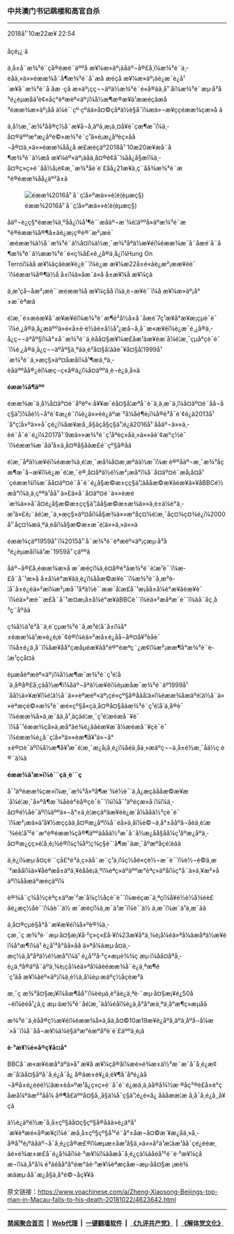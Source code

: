 ### 中共澳门书记跳楼和高官自杀
------------------------

<div class="published">
 <span class="date" title="ä¸­å½æ¶é´">
  <time datetime="2018-10-22T22:54:13+08:00">
   2018å¹´10æ22æ¥ 22:54
  </time>
 </span>
</div>
<br/>
<div class="wsw">
 <span class="dateline">
  åçé¡¿ â
 </span>
 <p>
  ä¸­å±å¨æ¾³é¨çå®éæé¨äººå æ¥¼æ­»äº¡ãåäº¬å®£å¸ï¼æ¾³é¨ä¸­èåä¸»ä»»éææ¾å¨å¶æ¾³é¨å¯æå æéçå æ¥¼æ­»äº¡ãè¿æ¯è¿å¹´æ¥å¨æ¾³é¨å åæ ·çå æ­»äº¡çç¬¬äºä½æ¾³é¨é«å®ãä¸å¹´åï¼æ¾³é¨æµ·å³å³é¿èµæåä¹è¢«åç°èªæèº«äº¡ï¼å½æ¶æ®æ¥ä¹ææéçãæå³éææ¾æ­»äº¡åå ä¼è¯´çº·çº­ãä»å¤©çåªä½è§å¯ï¼æä»¬æ¥ççéææ¾çæ­»å ã
 </p>
 <p>
  ä¸­å½æ¸¯æ¾³åå®ç½å¨æ¥å¬å¸äºä¸æ¡ä¸¤å¥è¯çæ¶æ¯ï¼ä¸­å¤®äººæ°æ¿åºé©»æ¾³é¨ç¹å«è¡æ¿åºèç»åå¬å®¤ä¸»ä»»éææ¾åå¿å æ£æéçäº2018å¹´10æ20æ¥æå¨å¶æ¾³é¨ä½æå æ¥¼èº«äº¡ãåä¸­å¤®é¢å¯¼åå¿å§æï¼ä¸­å¤®ç»ç»é¨åå½å¡é¢æ¸¯æ¾³åè´è´£åå¿21æ¥ä¸ç¨åå¾æ¾³é¨æ°é®éææ¾åå¿äº²å±ã
 </p>
 <div class="wsw__embed">
  <figure class="media-image js-media-expand">
   <div class="img-wrap">
    <div class="thumb">
     <img alt="éææ¾2016å¹´å¨ç¦å»ºæä»»è¦è(èµæç§)" src="https://gdb.voanews.com/1D371A70-97B0-475A-8078-CD519DA8CCE2_w250_r0_s.jpg"/>
    </div>
    <span class="ico ico-fullscreen ico--media-expand ico--rounded">
    </span>
   </div>
   <figcaption>
    <span class="caption">
     éææ¾2016å¹´å¨ç¦å»ºæä»»è¦è(èµæç§)
    </span>
   </figcaption>
  </figure>
 </div>
 <p>
  åäº¬è¿ç§°éææ¾ä¸ºåå¿ï¼å¹¶è¯´æåäº¬æ´¾è¦äººå»äºæ¾³é¨æ°é®éææ¾å®¶å±ãè¿æ¡ç®è®¯æ²¡æè¯´æéææ¾ä½å¨æ¾³é¨ä½å¤ï¼ä½æ¸¯æ¾³åªä½æ¥éï¼éææ¾æ¯å¨å­æé´å¨å¶æ¾³é¨ä½ææ¾³é¨é«ç¾å£«é¸¿å®ä¸­å¿ï¼Hung On Terroï¼âå æ¥¼âçãèæ¥è¿è¯´ï¼è¿æ æ¥¼æ22å±é«ãè¿æ²¡ææ¥éè¯´ï¼éææ¾å®¶ä½å å±ï¼ä»åæ¯ä»å å±æ¥¼å æ¥¼çã
 </p>
 <p>
  ä¸­æ¹çå¬åæ²¡æè¯´æéææ¾å æ¥¼çåå ï¼ä¸è¬æ¥è¯´ï¼å æ¥¼æ­»äº¡å°±æ¯èªæã
 </p>
 <p>
  é¦æ¸¯è±æèæ¥å¨æ¥æ¥éï¼æ¾³é¨æ¶é²å½å±å¨å­æé´7ç¹æ¥å°æ¥æ¡çµè¯è¯´ï¼é¸¿å®ä¸­å¿æäººä»é«å±è·è½ãè±å½å¹¿æ­å¬å¸å¨æ«æ¥éï¼è¿æ¯é¸¿å®ä¸­å¿ç¬¬äºåº§ï¼å°±å¨æ¾³é¨ä¸­èåå¤§æ¥¼æ­£åæ¹ãæ¥éæ´å¼é¦æ¸¯çµå°çè¯è¯´ï¼é¸¿å®ä¸­å¿ç¬¬äºåº§ä¸ºâä¸­è²å¤§å¦âãè¯¥å¤§å¦1999å¹´æ¾³é¨ä¸»æç§»äº¤åæåï¼å¹¶æä¸ºä¸­èåäººåå®¿èï¼æç¬ç«å®ä¿ï¼å¤äººä¸è¬è¿ä¸å»ã
 </p>
 <p>
  <strong>
   éææ¾å¶äºº
  </strong>
 </p>
 <p>
  éææ¾æ¯ä¸­å½å¤äº¤é¨åºèº«:å¥¥æ¯éå¤§å­¦æªå¨è¯­ä¸ä¸æ¯ä¸ï¼å¤äº¤é¨åå¬åç§ä¹¦ï¼åè½¬å°è´¢æ¿é¨ï¼è¿ä»»èè¿äºæ´²å¼åé¶è¡ï¼å®è³å¯è´¢é¿ã2013å¹´å°ç¦å»ºä»»å¯çé¿ï¼åæ¥æå¸¸å§ãçå§ç§ä¹¦é¿ã2016å¹´ååäº¬ä»»ä¸­èé¨å¯é¨é¿ï¼2017å¹´9æä»»æ¾³é¨ç¹åºèç»åä¸»ä»»ãè´¢æ°ç½è¯´ï¼éææ¾æ¯åä¹å±ä¸­å¤®å§åãæ­£é¨çº§å®åã
 </p>
 <p>
  é¦æ¸¯åªä½æ¥éï¼éææ¾ä¸é¦æ¸¯æå¾å¤æ¸æºãä½æ¯ï¼æ è®ºåäº¬æ¸¯æ¾³åçæ¶æ¯å¬æ¥ï¼è¿æ¯é¦æ¸¯è®¸å¤åªä½é½æ²¡æå°ï¼å¨å¤äº¤é¨æå¡å¤å¹´çéææ¾ï¼æ¯åå¤äº¤é¨å¯é¨é¿å§æ©æ±çç§ä¹¦ãååæ©æ¥ãèæ¥ä»¥åBBCé½æå°ï¼ä¸ä¸çºªä¹åå¹´ä»£ä»å¨å¤äº¤é¨ä»»èæé´æ¾ä»»å¯å¤é¿å§æ©æ±çç§ä¹¦ãå§æ©æ±æ¾ä»»ä¸­è±ä¼è°ä¸­æ¹ä»£è¡¨ãé¦æ¸¯ä¸»æç§»äº¤åï¼å§æ¾ä»»æ°åç¤¾é¦æ¸¯åç¤¾ç¤¾é¿ï¼2000å¹´åç¤¾æä¸ºä¸­èåï¼å§æ©æ±æ¯é¦ä»»ä¸»ä»»ã
 </p>
 <p>
  éææ¾çäº1959å¹´ï¼2015å¹´å¨æ¾³é¨èªæèº«äº¡çæµ·å³å³é¿èµæåï¼ä¹æ¯1959å¹´çäººã
 </p>
 <p>
  åäº¬å®£å¸éææ¾æ­»å æ¯æéçï¼ä¸é¤å®é³ãæ¾³é¨è­¦æ¹è¯´ï¼æ­£å¨å¯¹æ­»å å±å¼è°æ¥ãä¸è¿ï¼ååæ©æ¥è¯´ï¼æ¾³é¨å¸æ³è­¦å¯å±é¿èä»²æï¼æ²¡æå¯¹åªä½è¯´ææ¯å¦æ­£å¯¹æ¡å­å±å¼è°æ¥ãèæ¥è¯´ï¼èä»²æè¯´æ­£å¨å¯¹æ­¤æ¡å±å¼è°æ¥ãBBCè¯´ï¼èä»²æåªæ¯è¯´ï¼âå¨åç¸å³ç¨åºâã
 </p>
 <p>
  ç¾å½ä¹é³å¨ä¸è´çµæ¾³é¨å¸æ³è­¦å¯å±ï¼å°±éææ¾ä¹æ­»è¿è¡è¯¢é®ï¼èä»²æå±é¿åå¬å®¤å¥³èåè¯´ï¼å±é¿ä¸å¨ï¼åæ¥åå°çæåµéæ¥ãå°è®°èæªç¨¿æ­¢ï¼æ²¡ææ¶å°æ¾³é¨è­¦æ¹çç­å¤ã
 </p>
 <p>
  èµæåèªæèº«äº¡ï¼å½æ¶æ¯æ¾³é¨ç¹é¦å´ä¸å®å®£å¸çãå½æ¶ï¼åäº¬åªä½æ¥éï¼èµæåæ¯æ¾³é¨äº1999å¹´åå½ä»¥æ¥ï¼é¦ä½å¨ä»»èªæèº«äº¡çé«çº§å®åãå¦ä»ï¼éææ¾åæäºé¦ä½å¨ä»»èªæçé©»æ¾³é¨æé«çº§å«çä¸­å¤®å¤§åãæ¾³é¨ç¹é¦å´ä¸å®è¯´ï¼éææ¾å»ä¸æ¯âä¸å¹¸âçãé¦æ¸¯ç¹é¦æéæå¨¥è¯´ï¼å¯¹éææ¾çå»ä¸æå°âé¾è¿âãèæ¥æ´å¼æéæå¨¥çè¯è¯´ï¼éææ¾è¿å¨ç¦å»ºä»»èæ¶å¥¹ä»¬å°±è®¤è¯äºï¼å½æ¶å¥¹æ¯é¦æ¸¯æ¿å¡å¸é¿ï¼åéä¸åä¸»æäºç¬¬ä¸å±é½æ¸¯åä½ç è®¨ä¼ã
 </p>
 <p>
  <strong>
   éææ¾ä¹æ­»ï¼è´¨çä¸è´¨ç
  </strong>
 </p>
 <p>
  å¯¹äºéææ¾çæ­»ï¼æ¸¯æ¾³å»ºå¶æ´¾é½è¯´ä¸å¿æçãååæ©æ¥æ´å¼é¦æ¸¯å»ºå¶æ´¾åèè°­èå®çè¯è¯´ï¼ï¼å¯¹äºéçæ­»å ï¼ï¼ä¸­å¤®é½åè¯äºï¼äººä»¬å°±ä¸è¦æçäºãæ¥éè¿æ´å¼ååä½³çè¯è¯´ï¼æ²¡æä»ä¹å¥½æççãä¸­å¤®æ¿åºï¼å¨éå»ä¸åï¼é©¬ä¸å°±ååºå¬åèä¸è¦æ´¾éè¦å¹²é¨æ°é®éææ¾çå®¶äººãååä½³æ¯å¨å½æ¿åå§åå¼ç¹åºæ¿åºä¸­å¤®æ¿ç­ç»é¦å¸­é¡¾é®ï¼ç¾åº¦ç¾ç§è¯´å¶æ¯âæ¸¯åºæºåçé¦èâã
 </p>
 <p>
  ä¸è¿ï¼æµ·å¤çè´¨çå£°é³ä¸ç»ãå¨æ¨ç¹ä¸ï¼ç½åé«çè½¬æ¨è¯´ï¼è½¬é©ä¸æ´²æååï¼ä»¥åèªæå±äºä¸¥éååè¡ä¸ºï¼èªç»äºäººæ°èªç»äºåï¼ç°å¨ä»ä¸¥æ²»åäºï¼ååæäºæéçäºï¼
 </p>
 <p>
  è®¾å¨ç¾å½çèªç±äºæ´²æ´å¼ç½åçè¯è¯´ï¼æéçæ¯ä¸ªç­ï¼å¥é½è½å¾éè£ãè¿æç½åè¯´ï¼âè¯´ä½ æ¯æéçï¼ä¸æ¯ä¹æ¯ï¼è¯´ä½ ä¸æ¯ï¼æ¯ä¹ä¸æ¯ãâ
 </p>
 <p>
  ä¸­å¤®çµè§å°å¨æ¥æ¥éï¼å»ºè®¾ä¸­çæ¸¯ç æ¾³è·¨æµ·å¤§æ¡¥å·²ç»ç«£å·¥ï¼23æ¥å°ä¸¾è¡å¼éä»ªå¼ãæåªä½æ¥éï¼å°æ¶ï¼ä¹ è¿å¹³å°åå»åå ä»ªå¼ãæµ·å¤ä¸­æç½ä¸å°åªä½é½æå°ï¼ä¹ è¿å¹³å·²ç»æµè¾¾ç æµ·ï¼åå¤åºå¸­è¿ä¸ªå®äºå¨äºä¸¾è¡çå¼éä»ªå¼ãèéææ¾å¨è¿ä¸ªæ¶é´ç¹âå æ¥¼âèº«äº¡ï¼ä¸è½ä¸å¼èµ·æäºç½åçèæ³ã
 </p>
 <p>
  æ¸¯ç æ¾³å¤§æ¡¥ï¼åæ¶åå¹´ï¼èèµä¸è²ãè¿ä¸ªè·¨æµ·å¤§æ¡¥é¿50å¬éï¼èéå¹¿ä¸ç æµ·ãæ¾³é¨åé¦æ¸¯ãå¼éåï¼è¿ä¸å°å°æä¸ºä¸å°æ¶ç»æµåã
 </p>
 <p>
  æ¾³é¨ä¸­èåå®ç½æ¥éï¼éææ¾å»ä¸åä¸å¤©10æ19æ¥è¿åºå¸­äºä¸åºå¬å¼æ´»å¨ï¼å¨åå¬æ¥¼ä¼è§äºæ°èæºåºè´è´£äººä¸è¡ã
 </p>
 <p>
  <strong>
   è·³æ¥¼é«å®ç¥å¤å°
  </strong>
 </p>
 <p>
  BBCå¨æ«æ¥éæå°äºä»å¹´æ¥å æ¥¼çå®åï¼æé»é¾æ±ä½³æ¨æ¯å¯å¸é¿æ¢æ¯å­¦ãå¤§åºå¯å¸é¿å¯å¿ å®ãæ±è¥¿ä¸é¥¶å¯åºé¿ãå¬å®å±é¿ééè½¦ãæ±èå»ºæ¹å¿ç»ç»é¨å¯é¨é¿æä¸ä¸ãå®å¾½æ·®åç²®é£å±è°ç åæå¼ºãæ²³åå¼ å®¶å£äººå¤§å¸¸å§ä¼å¯ç§ä¹¦é¿é«å¿ å­ãåææ¦æ å¸å¯å¸é¿å¸¸å¥ç­ã
 </p>
 <p>
  ä½è¿äºé½æ¯å¸å±çº§ãå¤ç§çº§å®åãä»è¿äºå¹´æ¥èªæé«å®æ¥çï¼é¨æå¸å±çº§çº§å¹²é¨å°±åæ¬å¤©æ´¥æ¿åä¸»å¸­å®å¹³é¡ºãåäº¬å¯å¸é¿çå®æ£®ï¼æµæ±åæ¹å§ä¸»ä»»å²ä¹æ­¦ãæ¹åå¯çé¿éèæ¸ãé»é¾æ±æ£å¯é¿å¾åï¼è·³æ¥¼ï¼ãåæå¯å¸é¿çä¼ãåéå¹²é¨è·³æ¥¼çåæ¬ï¼ä¸å°å¼ é³ãéåå°å°éæ°ãè·³æ¥¼èªæçåæ¬æµ·åå¤§æ ¡æè¾æãæµ·åå¯æ¿å§ä¸­å°é©¬åç¥¥ã
 </p>
</div>

原文链接：https://www.voachinese.com/a/Zheng-Xiaosong-Beijings-top-man-in-Macau-falls-to-his-death-20181022/4623642.html


------------------------
#### [禁闻聚合首页](https://github.com/gfw-breaker/banned-news/blob/master/README.md) &nbsp;|&nbsp; [Web代理](https://github.com/gfw-breaker/open-proxy/blob/master/README.md) &nbsp;|&nbsp;  [一键翻墙软件](https://github.com/gfw-breaker/nogfw/blob/master/README.md) &nbsp;|&nbsp; [《九评共产党》](https://github.com/gfw-breaker/9ping.md/blob/master/README.md#九评之一评共产党是什么) &nbsp;|&nbsp; [《解体党文化》](https://github.com/gfw-breaker/jtdwh.md/blob/master/README.md#绪论)